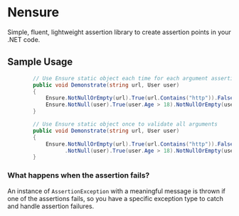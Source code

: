 # Nensure
Simple, fluent, lightweight assertion library to create assertion points in your .NET code.

## Sample Usage
```csharp
        // Use Ensure static object each time for each argument assertion
        public void Demonstrate(string url, User user)
        {
            Ensure.NotNullOrEmpty(url).True(url.Contains("http")).False(url.EndsWith("?"));
            Ensure.NotNull(user).True(user.Age > 18).NotNullOrEmpty(user.Name);
        }

        // Use Ensure static object once to validate all arguments
        public void Demonstrate(string url, User user)
        {
            Ensure.NotNullOrEmpty(url).True(url.Contains("http")).False(url.EndsWith("?"))
                  .NotNull(user).True(user.Age > 18).NotNullOrEmpty(user.Name);
        }
```
        
### What happens when the assertion fails?
An instance of `AssertionException` with a meaningful message is thrown if one of the assertions fails, so you have a specific exception
type to catch and handle assertion failures.
